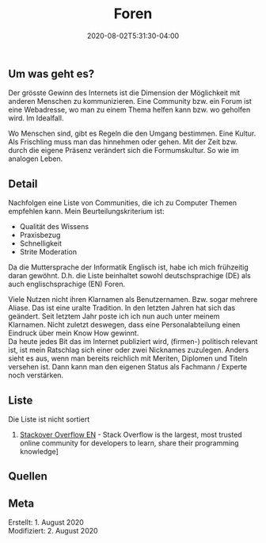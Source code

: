 ﻿---
title: "Foren"
date: 2020-08-02T5:31:30-04:00
categories:
  - praxis
tags:
  - forum
  - sammlung
---

## Um was geht es?  

Der grösste Gewinn des Internets ist die Dimension der Möglichkeit mit anderen Menschen zu kommunizieren. Eine Community bzw. ein Forum ist eine Webadresse, wo man zu einem Thema helfen kann bzw. wo geholfen wird. Im Idealfall.  

Wo Menschen sind, gibt es Regeln die den Umgang bestimmen. Eine Kultur. Als Frischling muss man das hinnehmen oder gehen. Mit der Zeit bzw. durch die eigene Präsenz verändert sich die Formumskultur. So wie im analogen Leben.  

## Detail

Nachfolgen eine Liste von Communities, die ich zu Computer Themen empfehlen kann. Mein Beurteilungskriterium ist:  
* Qualität des Wissens  
* Praxisbezug  
* Schnelligkeit  
* Strite Moderation  

Da die Muttersprache der Informatik Englisch ist, habe ich mich frühzeitig daran gewöhnt. D.h. die Liste beinhaltet sowohl deutschsprachige (DE) als auch englischsprachige (EN) Foren.  

Viele Nutzen nicht ihren Klarnamen als Benutzernamen. Bzw. sogar mehrere Aliase. Das ist eine uralte Tradition. In den letzten Jahren hat sich das geändert. Seit letztem Jahr poste ich ich nun auch unter meinem Klarnamen. Nicht zuletzt deswegen, dass eine Personalabteilung einen Eindruck über mein Know How gewinnt.  
Da heute jedes Bit das im Internet publiziert wird, (firmen-) politisch relevant ist, ist mein Ratschlag sich einer oder zwei Nicknames zuzulegen. Anders sieht es aus, wenn man bereits reichlich mit Meriten, Diplomen und Titeln versehen ist. Dann kann man den eigenen Status als Fachmann / Experte noch verstärken.  

## Liste

Die Liste ist nicht sortiert  

1. [Stackover Overflow EN](https://stackoverflow.com/)   - Stack Overflow is the largest, most trusted online community for developers to learn, share​ ​their programming ​knowledge]


## Quellen  


## Meta

Erstellt:		1. August 2020  
Modifiziert:	2. August 2020
